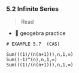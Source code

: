 ### 5.2 Infinite Series

> Read 

- 🎯 geogebra practice 

```
# EXAMPLE 5.7  (CAS)

Sum(((1)/(n(n+1))),n,1,∞)
Sum((-1)^(n),n,1,∞)
Sum(((1)/(n(n+1))),n,1,∞)
```
